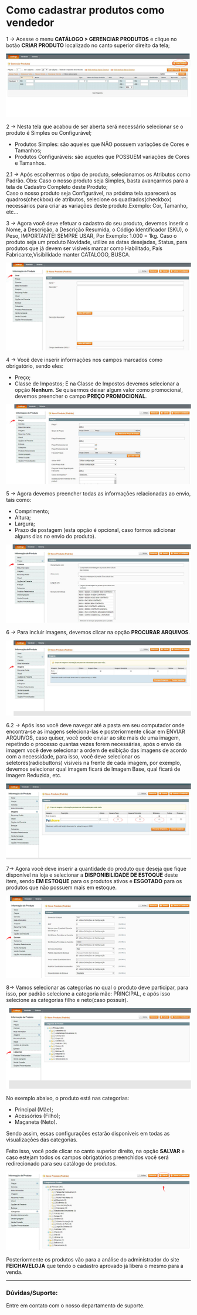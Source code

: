  # Como cadastrar produtos como vendedor
 
1 -> Acesse o menu **CATÁLOGO > GERENCIAR PRODUTOS** e clique no botão **CRIAR PRODUTO** localizado no canto superior direito da tela;

![cadastro_vendedor-page](https://github.com/Oficina-do-Dev/Tutoriais/blob/main/Magento_1/19%20-%20Cadastro%20de%20produto%20como%20vendedor/images/image1.jpg)

2 -> Nesta  tela que acabou de ser aberta será necessário selecionar se o produto é Simples ou Configurável;
- Produtos Simples: são aqueles que NÃO possuem variações de Cores e Tamanhos;
- Produtos Configuráveis: são aqueles que POSSUEM variações de Cores e Tamanhos.

2.1 -> Após escolhermos o tipo de produto, selecionamos os Atributos como Padrão.
Obs: Caso o nosso produto seja Simples, basta avançarmos para a tela de Cadastro Completo deste Produto;              
Caso o nosso produto seja Configurável, na próxima tela aparecerá os quadros(checkbox) de atributos, selecione os quadrados(checkbox) necessários para criar as variações deste produto.Exemplo: Cor, Tamanho, etc...
              
3 -> Agora você deve efetuar o cadastro do seu produto, devemos inserir o Nome, a Descrição, a Descrição Resumida, o Código Identificador (SKU),
o Peso, IMPORTANTE! SEMPRE USAR, Por Exemplo: 1.000 = 1kg.
Caso o produto seja um produto Novidade, utilize as datas desejadas, Status, para produtos que já devem ser visiveis marcar como Habilitado, País Fabricante,Visibilidade manter CATALOGO, BUSCA.
          
![cadastro_vendedor-page](https://github.com/Oficina-do-Dev/Tutoriais/blob/main/Magento_1/19%20-%20Cadastro%20de%20produto%20como%20vendedor/images/image2.jpg)

4 -> Você deve inserir informações nos campos marcados como obrigatório, sendo eles:
- Preço;
- Classe de Impostos;
E na Classe de Impostos devemos selecionar a opção **Nenhum**.
Se quisermos deixar algum valor como promocional, devemos preencher o campo **PREÇO PROMOCIONAL**.

![cadastro_vendedor-page](https://github.com/Oficina-do-Dev/Tutoriais/blob/main/Magento_1/19%20-%20Cadastro%20de%20produto%20como%20vendedor/images/image3.jpg)

5 -> Agora devemos preencher todas as informações relacionadas ao envio, tais como:
- Comprimento;
- Altura;
- Largura;
- Prazo de postagem (esta opção é opcional, caso formos adicionar alguns dias no envio do produto).

![cadastro_vendedor-page](https://github.com/Oficina-do-Dev/Tutoriais/blob/main/Magento_1/19%20-%20Cadastro%20de%20produto%20como%20vendedor/images/image4.jpg)

6 ->  Para incluir imagens, devemos clicar na opção **PROCURAR ARQUIVOS**.
    
![cadastro_vendedor-page](https://github.com/Oficina-do-Dev/Tutoriais/blob/main/Magento_1/19%20-%20Cadastro%20de%20produto%20como%20vendedor/images/image5.jpg)    

6.2 -> Após isso você deve navegar até a pasta em seu computador onde encontra-se as imagens seleciona-las e posteriormente clicar em ENVIAR ARQUIVOS, caso quiser, você pode enviar ao site mais de uma imagem, repetindo o processo quantas vezes forem necessárias,
após o envio da imagem você deve selecionar a ordem de exibição das imagens de acordo com a necessidade, para isso, você deve selecionar os seletores(radiobuttons) visiveis na frente de cada imagem, por exemplo, devemos selecionar qual imagem ficará de Imagem Base, qual ficará de Imagem Reduzida, etc.

![cadastro_vendedor-page](https://github.com/Oficina-do-Dev/Tutoriais/blob/main/Magento_1/19%20-%20Cadastro%20de%20produto%20como%20vendedor/images/image6.jpg) 

7-> Agora você deve inserir a quantidade do produto que deseja que fique disponível na loja e selecionar a **DISPONIBILIDADE DE ESTOQUE** deste item, sendo **EM ESTOQUE** para os produtos ativos e **ESGOTADO** para os produtos que não possuem mais em estoque.

![cadastro_vendedor-page](https://github.com/Oficina-do-Dev/Tutoriais/blob/main/Magento_1/19%20-%20Cadastro%20de%20produto%20como%20vendedor/images/image7.jpg)  

8-> Vamos selecionar as categorias no qual o produto deve participar, para isso, por padrão selecione a categoria mãe: PRINCIPAL, e após isso
selecione as categorias filho e neto(caso possuir).   

![cadastro_vendedor-page](https://github.com/Oficina-do-Dev/Tutoriais/blob/main/Magento_1/19%20-%20Cadastro%20de%20produto%20como%20vendedor/images/image8.jpg)

No exemplo abaixo, o produto está nas categorias:
         
- Principal (Mãe);
- Acessórios (Filho);
- Maçaneta (Neto).

Sendo assim, essas configurações estarão disponíveis em todas as visualizações das categorias.

Feito isso, você pode clicar no canto superior direito, na opção **SALVAR** e caso estejam todos os campos obrigatórios preenchidos você será redirecionado para seu catálogo de produtos.

![cadastro_vendedor-page](https://github.com/Oficina-do-Dev/Tutoriais/blob/main/Magento_1/19%20-%20Cadastro%20de%20produto%20como%20vendedor/images/image10.jpg)

Posteriormente os produtos vão para a análise do administrador do site **FEICHAVELOJA** que tendo o cadastro aprovado já libera o mesmo para a venda.

<hr>

### Dúvidas/Suporte: 
Entre em contato com o nosso departamento de suporte.         